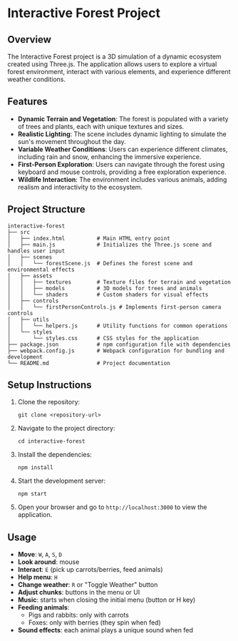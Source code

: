 # Interactive Forest Project

## Overview
The Interactive Forest project is a 3D simulation of a dynamic ecosystem created using Three.js. The application allows users to explore a virtual forest environment, interact with various elements, and experience different weather conditions.

## Features
- **Dynamic Terrain and Vegetation**: The forest is populated with a variety of trees and plants, each with unique textures and sizes.
- **Realistic Lighting**: The scene includes dynamic lighting to simulate the sun's movement throughout the day.
- **Variable Weather Conditions**: Users can experience different climates, including rain and snow, enhancing the immersive experience.
- **First-Person Exploration**: Users can navigate through the forest using keyboard and mouse controls, providing a free exploration experience.
- **Wildlife Interaction**: The environment includes various animals, adding realism and interactivity to the ecosystem.

## Project Structure
```
interactive-forest
├── src
│   ├── index.html          # Main HTML entry point
│   ├── main.js             # Initializes the Three.js scene and handles user input
│   ├── scenes
│   │   └── forestScene.js  # Defines the forest scene and environmental effects
│   ├── assets
│   │   ├── textures        # Texture files for terrain and vegetation
│   │   ├── models          # 3D models for trees and animals
│   │   └── shaders         # Custom shaders for visual effects
│   ├── controls
│   │   └── firstPersonControls.js # Implements first-person camera controls
│   ├── utils
│   │   └── helpers.js      # Utility functions for common operations
│   └── styles
│       └── styles.css      # CSS styles for the application
├── package.json            # npm configuration file with dependencies
├── webpack.config.js       # Webpack configuration for bundling and development
└── README.md               # Project documentation
```

## Setup Instructions
1. Clone the repository:
   ```
   git clone <repository-url>
   ```
2. Navigate to the project directory:
   ```
   cd interactive-forest
   ```
3. Install the dependencies:
   ```
   npm install
   ```
4. Start the development server:
   ```
   npm start
   ```
5. Open your browser and go to `http://localhost:3000` to view the application.

## Usage
- **Move**: `W`, `A`, `S`, `D`
- **Look around**: mouse
- **Interact**: `E` (pick up carrots/berries, feed animals)
- **Help menu**: `H`
- **Change weather**: `R` or "Toggle Weather" button
- **Adjust chunks**: buttons in the menu or UI
- **Music**: starts when closing the initial menu (button or H key)
- **Feeding animals**:
  - Pigs and rabbits: only with carrots
  - Foxes: only with berries (they spin when fed)
- **Sound effects**: each animal plays a unique sound when fed